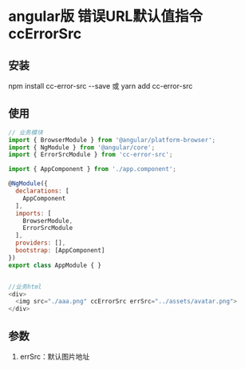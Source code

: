 # angular版 错误URL默认值指令ccErrorSrc

## 安装
npm install cc-error-src --save 或 yarn add cc-error-src

## 使用
```javascript
// 业务模块
import { BrowserModule } from '@angular/platform-browser';
import { NgModule } from '@angular/core';
import { ErrorSrcModule } from 'cc-error-src';

import { AppComponent } from './app.component';

@NgModule({
  declarations: [
    AppComponent
  ],
  imports: [
    BrowserModule,
    ErrorSrcModule
  ],
  providers: [],
  bootstrap: [AppComponent]
})
export class AppModule { }


//业务html
<div>
  <img src="./aaa.png" ccErrorSrc errSrc="../assets/avatar.png">
</div>


```

## 参数
1. errSrc：默认图片地址<br>
